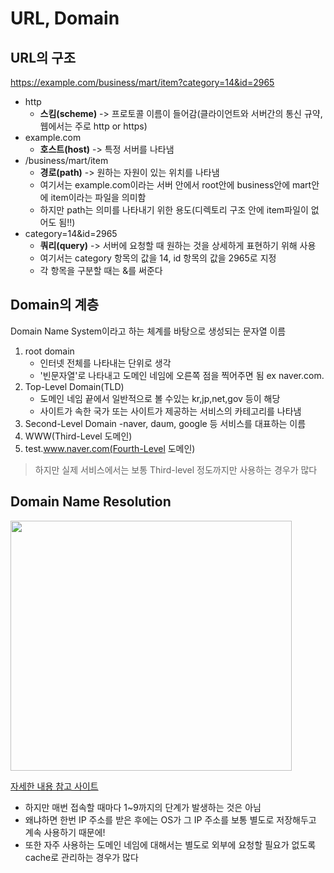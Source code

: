 # URL, Domain
## URL의 구조
https://example.com/business/mart/item?category=14&id=2965
* http
    - **스킴(scheme)** -> 프로토콜 이름이 들어감(클라이언트와 서버간의 통신 규약, 웹에서는 주로 http or https)
* example.com 
    - **호스트(host)** -> 특정 서버를 나타냄
* /business/mart/item
    - **경로(path)** -> 원하는 자원이 있는 위치를 나타냄 
    - 여기서는 example.com이라는 서버 안에서 root안에 business안에 mart안에 item이라는 파일을 의미함
    - 하지만 path는 의미를 나타내기 위한 용도(디렉토리 구조 안에 item파일이 없어도 됨!!)
* category=14&id=2965
    - **쿼리(query)** -> 서버에 요청할 때 원하는 것을 상세하게 표현하기 위해 사용
    - 여기서는 category 항목의 값을 14, id 항목의 값을 2965로 지정 
    - 각 항목을 구분할 때는 &를 써준다 

## Domain의 계층
Domain Name System이라고 하는 체계를 바탕으로 생성되는 문자열 이름 
1. root domain 
    - 인터넷 전체를 나타내는 단위로 생각 
    - '빈문자열'로 나타내고 도메인 네임에 오른쪽 점을 찍어주면 됨 ex naver.com.
2. Top-Level Domain(TLD)
    - 도메인 네임 끝에서 일반적으로 볼 수있는 kr,jp,net,gov 등이 해당
    - 사이트가 속한 국가 또는 사이트가 제공하는 서비스의 카테고리를 나타냄 
3. Second-Level Domain
    -naver, daum, google 등 서비스를 대표하는 이름 
4. WWW(Third-Level 도메인)
5. test.www.naver.com(Fourth-Level 도메인)
>하지만 실제 서비스에서는 보통 Third-level 정도까지만 사용하는 경우가 많다

## Domain Name Resolution
<img src="/Users/sihagwak/Desktop/coding/nodestudy/webserver/DNR.jpg" width="450px" height="400px">


[자세한 내용 참고 사이트](https://aws.amazon.com/ko/route53/what-is-dns/)
* 하지만 매번 접속할 때마다 1~9까지의 단계가 발생하는 것은 아님
* 왜냐하면 한번 IP 주소를 받은 후에는 OS가 그 IP 주소를 보통 별도로 저장해두고 계속 사용하기 때문에!
* 또한 자주 사용하는 도메인 네임에 대해서는 별도로 외부에 요청할 필요가 없도록 cache로 관리하는 경우가 많다